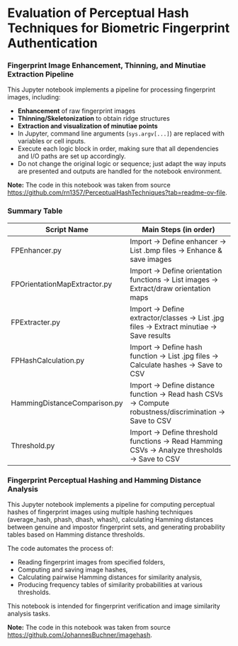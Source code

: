 # Evaluation of Perceptual Hash Techniques for Biometric Fingerprint Authentication

### Fingerprint Image Enhancement, Thinning, and Minutiae Extraction Pipeline

This Jupyter notebook implements a pipeline for processing fingerprint images, including:
- **Enhancement** of raw fingerprint images
- **Thinning/Skeletonization** to obtain ridge structures
- **Extraction and visualization of minutiae points**
- In Jupyter, command line arguments (`sys.argv[...]`) are replaced with variables or cell inputs.
- Execute each logic block in order, making sure that all dependencies and I/O paths are set up accordingly.
- Do not change the original logic or sequence; just adapt the way inputs are presented and outputs are handled for the notebook environment.

**Note:** The code in this notebook was taken from source https://github.com/rn1357/PerceptualHashTechniques?tab=readme-ov-file.

### Summary Table

| Script Name                  | Main Steps (in order)                                                                                  |
|------------------------------|--------------------------------------------------------------------------------------------------------|
| FPEnhancer.py                | Import → Define enhancer → List .bmp files → Enhance & save images                                     |
| FPOrientationMapExtractor.py | Import → Define orientation functions → List images → Extract/draw orientation maps                    |
| FPExtracter.py               | Import → Define extractor/classes → List .jpg files → Extract minutiae → Save results                  |
| FPHashCalculation.py         | Import → Define hash function → List .jpg files → Calculate hashes → Save to CSV                       |
| HammingDistanceComparison.py | Import → Define distance function → Read hash CSVs → Compute robustness/discrimination → Save to CSV   |
| Threshold.py                 | Import → Define threshold functions → Read Hamming CSVs → Analyze thresholds → Save to CSV             |

### Fingerprint Perceptual Hashing and Hamming Distance Analysis

This Jupyter notebook implements a pipeline for computing perceptual hashes of fingerprint images using multiple hashing techniques (average_hash, phash, dhash, whash), calculating Hamming distances between genuine and impostor fingerprint sets, and generating probability tables based on Hamming distance thresholds. 

The code automates the process of:

- Reading fingerprint images from specified folders,
- Computing and saving image hashes,
- Calculating pairwise Hamming distances for similarity analysis,
- Producing frequency tables of similarity probabilities at various thresholds.

This notebook is intended for fingerprint verification and image similarity analysis tasks.

**Note:** The code in this notebook was taken from source https://github.com/JohannesBuchner/imagehash.
